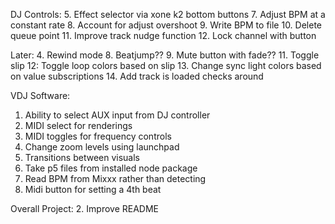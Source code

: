 DJ Controls:
5. Effect selector via xone k2 bottom buttons
7. Adjust BPM at a constant rate
8. Account for adjust overshoot
9. Write BPM to file
10. Delete queue point
11. Improve track nudge function
12. Lock channel with button

Later:
4. Rewind mode
8. Beatjump??
9. Mute button with fade??
11. Toggle slip
12: Toggle loop colors based on slip
13. Change sync light colors based on value subscriptions
14. Add track is loaded checks around

VDJ Software:
1. Ability to select AUX input from DJ controller
2. MIDI select for renderings
3. MIDI toggles for frequency controls
4. Change zoom levels using launchpad
5. Transitions between visuals
6. Take p5 files from installed node package
7. Read BPM from Mixxx rather than detecting
8. Midi button for setting a 4th beat

Overall Project:
2. Improve README
